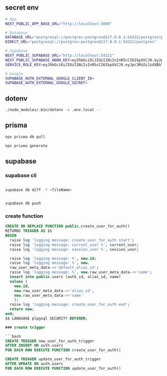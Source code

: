 ## secret env

```bash
# App
NEXT_PUBLIC_APP_BASE_URL="http://localhost:3000"

# Database
DATABASE_URL="postgresql://postgres:postgres@127.0.0.1:54322/postgres?pgbouncer=true"
DIRECT_URL="postgresql://postgres:postgres@127.0.0.1:54322/postgres"

# Supabase
NEXT_PUBLIC_SUPABASE_URL="http://localhost:54321"
NEXT_PUBLIC_SUPABASE_ANON_KEY=eyJhbGciOiJIUzI1NiIsInR5cCI6IkpXVCJ9.eyJpc3MiOiJzdXBhYmFzZS1kZW1vIiwicm9sZSI6ImFub24iLCJleHAiOjE5ODM4MTI5OTZ9.CRXP1A7WOeoJeXxjNni43kdQwgnWNReilDMblYTn_I0
SERVICE_ROLE_KEY=eyJhbGciOiJIUzI1NiIsInR5cCI6IkpXVCJ9.eyJpc3MiOiJzdXBhYmFzZS1kZW1vIiwicm9sZSI6InNlcnZpY2Vfcm9sZSIsImV4cCI6MTk4MzgxMjk5Nn0.EGIM96RAZx35lJzdJsyH-qQwv8Hdp7fsn3W0YpN81IU

# Google
SUPABASE_AUTH_EXTERNAL_GOOGLE_CLIENT_ID=
SUPABASE_AUTH_EXTERNAL_GOOGLE_SECRET=
```

## dotenv

```bash
./node_modules/.bin/dotenv -e .env.local --
```

## prisma

```bash
npx prisma db pull
```

```bash
npx prisma generate
```

## supabase

### supabase cli

```bash

supabase db diff -f <fileName>

```

```bash

supabase db push

```

### create function

````sql
CREATE OR REPLACE FUNCTION public.create_user_for_auth()
RETURNS TRIGGER AS $$
BEGIN
  raise log 'logging message: create_user_for_auth start';
  raise log 'logging message: current_user %', current_user;
  raise log 'logging message: session_user %', session_user;

  raise log 'logging message: %', new.id;
  raise log 'logging message: %', new.
  raw_user_meta_data->>'default_alias_id';
  raise log 'logging message: %', new.raw_user_meta_data->>'name';
  insert into public.users (auth_id, alias_id, name)
  values (
    new.id,
    new.raw_user_meta_data->>'alias_id',
    new.raw_user_meta_data->>'name'
    );
  raise log 'logging message: create_user_for_auth end';
  return new;
end;
$$ LANGUAGE plpgsql SECURITY DEFINER;

### create trigger

```bash
CREATE TRIGGER new_user_for_auth_trigger
AFTER INSERT ON auth.users
FOR EACH ROW EXECUTE FUNCTION create_user_for_auth()

CREATE TRIGGER update_user_for_auth_trigger
AFTER UPDATE ON auth.users
FOR EACH ROW EXECUTE FUNCTION update_user_for_auth()
````
